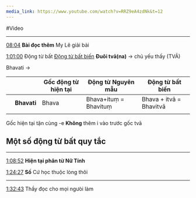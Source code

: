 ```yaml
---
media_link: https://www.youtube.com/watch?v=RRZ9eA4zdNk&t=12
---
```

#Video

---
[08:04](https://www.youtube.com/watch?t=484&v=RRZ9eA4zdNk)
**Bài đọc thêm**
My Lê giải bài



[1:01:00](https://www.youtube.com/watch?t=3660&v=RRZ9eA4zdNk)
Động từ bất 
[Động từ bất biến](../../../../../8.%20Storage/2024/Ngữ%20pháp/Động%20từ%20bất%20biến.md)
**Đuôi tvā(na)** -> chủ yếu thấy (TVĀ) 

Bhavati ->

|     |             | Gốc động từ hiện tại | Động từ Nguyên mẫu    | Động từ bất biến        |
| --- | ----------- | -------------------- | --------------------- | ----------------------- |
|     | **Bhavati** | Bhava                | Bhava+ituṃ = Bhavituṃ | Bhava + itvā = Bhavitvā |
|     |             |                      |                       |                         |

Gốc hiện tại tận cùng -e **Không** thêm i vào trước gốc tvā

Một số động từ bất quy tắc
---
---
[1:08:52](https://www.youtube.com/watch?t=4132&v=RRZ9eA4zdNk)
**Hiện tại phân từ Nữ Tính**


[1:24:27](https://www.youtube.com/watch?t=5067&v=RRZ9eA4zdNk)
**Số** Cứ học thuộc lòng thôi


---
[1:32:43](https://www.youtube.com/watch?t=5563&v=RRZ9eA4zdNk)
Thầy đọc cho mọi ngưòi làm


